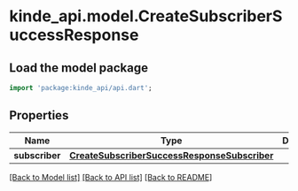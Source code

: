 # kinde_api.model.CreateSubscriberSuccessResponse

## Load the model package
```dart
import 'package:kinde_api/api.dart';
```

## Properties
Name | Type | Description | Notes
------------ | ------------- | ------------- | -------------
**subscriber** | [**CreateSubscriberSuccessResponseSubscriber**](CreateSubscriberSuccessResponseSubscriber.md) |  | [optional] 

[[Back to Model list]](../README.md#documentation-for-models) [[Back to API list]](../README.md#documentation-for-api-endpoints) [[Back to README]](../README.md)


